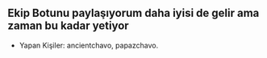 ## Ekip Botunu paylaşıyorum daha iyisi de gelir ama zaman bu kadar yetiyor 


- Yapan Kişiler: ancientchavo, papazchavo.
